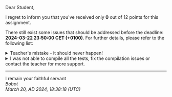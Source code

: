 Dear Student,

I regret to inform you that you've received only **0** out of 12 points for this assignment.

There still exist some issues that should be addressed before the deadline: **2024-03-22 23:50:00 CET (+0100)**. For further details, please refer to the following list:

<details><summary>Teacher&#x27;s mistake - it should never happen!</summary>**file&nbsp;with&nbsp;compiler&nbsp;message&nbsp;"/tmp/tmp9s0rbkl5/student/zaj1Fraction/logs/makefile.log"&nbsp;does&nbsp;not&nbsp;exist!**<br></details>
<details><summary>I was not able to compile all the tests, fix the compilation issues or contact the teacher for more support.</summary></details>

-----------
I remain your faithful servant\
_Bobot_\
_March 20, AD 2024, 18:38:18 (UTC)_